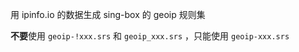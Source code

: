 用 ipinfo.io 的数据生成 sing-box 的 geoip 规则集

**不要**使用 `geoip-!xxx.srs` 和 `geoip_xxx.srs` ，只能使用 `geoip-xxx.srs` 
